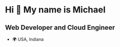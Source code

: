 Hi 👋 My name is Michael
========================

Web Developer and Cloud Engineer
--------------------------------

* 🌍 USA, Indiana
